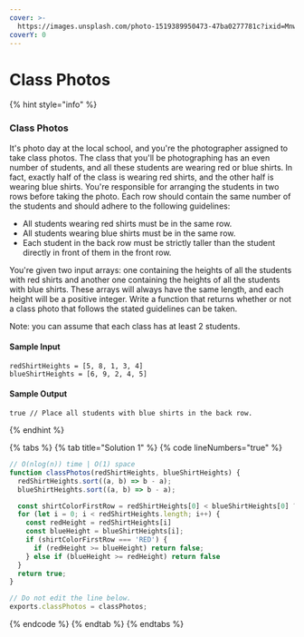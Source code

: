 ```yaml
---
cover: >-
  https://images.unsplash.com/photo-1519389950473-47ba0277781c?ixid=MnwxMjA3fDB8MHxwaG90by1wYWdlfHx8fGVufDB8fHx8&ixlib=rb-1.2.1&auto=format&fit=crop&w=2970&q=80
coverY: 0
---
```


# Class Photos

{% hint style="info" %}
### Class Photos

It's photo day at the local school, and you're the photographer assigned to take class photos. The class that you'll be photographing has an even number of students, and all these students are wearing red or blue shirts. In fact, exactly half of the class is wearing red shirts, and the other half is wearing blue shirts. You're responsible for arranging the students in two rows before taking the photo. Each row should contain the same number of the students and should adhere to the following guidelines:

* All students wearing red shirts must be in the same row.
* All students wearing blue shirts must be in the same row.
* Each student in the back row must be strictly taller than the student directly in front of them in the front row.

You're given two input arrays: one containing the heights of all the students with red shirts and another one containing the heights of all the students with blue shirts. These arrays will always have the same length, and each height will be a positive integer. Write a function that returns whether or not a class photo that follows the stated guidelines can be taken.

Note: you can assume that each class has at least 2 students.

#### Sample Input

```
redShirtHeights = [5, 8, 1, 3, 4]
blueShirtHeights = [6, 9, 2, 4, 5]
```

#### Sample Output

```
true // Place all students with blue shirts in the back row.
```
{% endhint %}

{% tabs %}
{% tab title="Solution 1" %}
{% code lineNumbers="true" %}
```javascript
// O(nlog(n)) time | O(1) space
function classPhotos(redShirtHeights, blueShirtHeights) {
  redShirtHeights.sort((a, b) => b - a);
  blueShirtHeights.sort((a, b) => b - a);

  const shirtColorFirstRow = redShirtHeights[0] < blueShirtHeights[0] ? "RED" : "BLUE";
  for (let i = 0; i < redShirtHeights.length; i++) {
    const redHeight = redShirtHeights[i]
    const blueHeight = blueShirtHeights[i];
    if (shirtColorFirstRow === 'RED') {
      if (redHeight >= blueHeight) return false;
    } else if (blueHeight >= redHeight) return false
  }
  return true;
}

// Do not edit the line below.
exports.classPhotos = classPhotos;

```
{% endcode %}
{% endtab %}
{% endtabs %}

